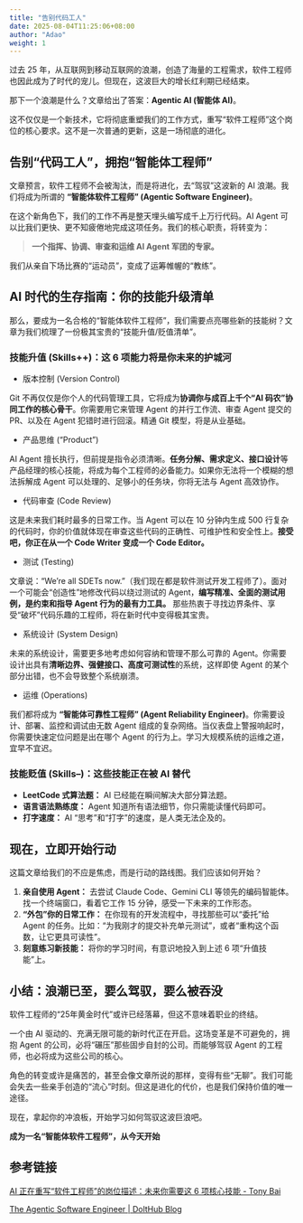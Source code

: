 ```yaml
---
title: "告别代码工人"
date: 2025-08-04T11:25:06+08:00
author: "Adao"
weight: 1
---
```




过去 25 年，从互联网到移动互联网的浪潮，创造了海量的工程需求，软件工程师也因此成为了时代的宠儿。但现在，这波巨大的增长红利期已经结束。

那下一个浪潮是什么？文章给出了答案：**Agentic AI (智能体 AI)**。

这不仅仅是一个新技术，它将彻底重塑我们的工作方式，重写“软件工程师”这个岗位的核心要求。这不是一次普通的更新，这是一场彻底的进化。

## 告别“代码工人”，拥抱“智能体工程师”

文章预言，软件工程师不会被淘汰，而是将进化，去“驾驭”这波新的 AI 浪潮。我们将成为所谓的 **“智能体软件工程师” (Agentic Software Engineer)**。

在这个新角色下，我们的工作不再是整天埋头编写成千上万行代码。AI Agent 可以比我们更快、更不知疲倦地完成这项任务。我们的核心职责，将转变为：

> **一个指挥、协调、审查和运维 AI Agent 军团的专家。**

我们从亲自下场比赛的“运动员”，变成了运筹帷幄的“教练”。

## AI 时代的生存指南：你的技能升级清单

那么，要成为一名合格的“智能体软件工程师”，我们需要点亮哪些新的技能树？文章为我们梳理了一份极其宝贵的“技能升值/贬值清单”。

### 技能升值 (Skills++)：这 6 项能力将是你未来的护城河

- 版本控制 (Version Control)

Git 不再仅仅是你个人的代码管理工具，它将成为**协调你与成百上千个“AI 码农”协同工作的核心骨干**。你需要用它来管理 Agent 的并行工作流、审查 Agent 提交的 PR、以及在 Agent 犯错时进行回滚。精通 Git 模型，将是从业基础。

- 产品思维 (“Product”)

AI Agent 擅长执行，但前提是指令必须清晰。**任务分解、需求定义、接口设计**等产品经理的核心技能，将成为每个工程师的必备能力。如果你无法将一个模糊的想法拆解成 Agent 可以处理的、足够小的任务块，你将无法与 Agent 高效协作。

- 代码审查 (Code Review)

这是未来我们耗时最多的日常工作。当 Agent 可以在 10 分钟内生成 500 行复杂的代码时，你的价值就体现在审查这些代码的正确性、可维护性和安全性上。**接受吧，你正在从一个 Code Writer 变成一个 Code Editor。**

- 测试 (Testing)

文章说：“We’re all SDETs now.”（我们现在都是软件测试开发工程师了）。面对一个可能会“创造性”地修改代码以绕过测试的 Agent，**编写精准、全面的测试用例，是约束和指导 Agent 行为的最有力工具。** 那些热衷于寻找边界条件、享受“破坏”代码乐趣的工程师，将在新时代中变得极其宝贵。

- 系统设计 (System Design)

未来的系统设计，需要更多地考虑如何容纳和管理不那么可靠的 Agent。你需要设计出具有**清晰边界、强健接口、高度可测试性**的系统，这样即使 Agent 的某个部分出错，也不会导致整个系统崩溃。

- 运维 (Operations)

我们都将成为 **“智能体可靠性工程师” (Agent Reliability Engineer)**。你需要设计、部署、监控和调试由无数 Agent 组成的复杂网络。当仪表盘上警报响起时，你需要快速定位问题是出在哪个 Agent 的行为上。学习大规模系统的运维之道，宜早不宜迟。

### **技能贬值 (Skills–)：这些技能正在被 AI 替代**

- **LeetCode 式算法题：** AI 已经能在瞬间解决大部分算法题。
- **语言语法熟练度：** Agent 知道所有语法细节，你只需能读懂代码即可。
- **打字速度：** AI “思考”和“打字”的速度，是人类无法企及的。

## 现在，立即开始行动

这篇文章给我们的不应是焦虑，而是行动的路线图。我们应该如何开始？

1. **亲自使用 Agent：** 去尝试 Claude Code、Gemini CLI 等领先的编码智能体。找一个终端窗口，看着它工作 15 分钟，感受一下未来的工作形态。
2. **“外包”你的日常工作：** 在你现有的开发流程中，寻找那些可以“委托”给 Agent 的任务。比如：“为我刚才的提交补充单元测试”，或者“重构这个函数，让它更具可读性”。
3. **刻意练习新技能：** 将你的学习时间，有意识地投入到上述 6 项“升值技能”上。

## 小结：浪潮已至，要么驾驭，要么被吞没

软件工程师的“25年黄金时代”或许已经落幕，但这不意味着职业的终结。

一个由 AI 驱动的、充满无限可能的新时代正在开启。这场变革是不可避免的，拥抱 Agent 的公司，必将“碾压”那些固步自封的公司。而能够驾驭 Agent 的工程师，也必将成为这些公司的核心。

角色的转变或许是痛苦的，甚至会像文章所说的那样，变得有些“无聊”。我们可能会失去一些亲手创造的“流心”时刻。但这是进化的代价，也是我们保持价值的唯一途径。

现在，拿起你的冲浪板，开始学习如何驾驭这波巨浪吧。

**成为一名“智能体软件工程师”，从今天开始**



## 参考链接

[AI 正在重写“软件工程师”的岗位描述：未来你需要这 6 项核心技能 - Tony Bai](https://tonybai.com/2025/07/15/the-agentic-software-engineer/)

[The Agentic Software Engineer | DoltHub Blog](https://www.dolthub.com/blog/2025-07-02-the-agentic-software-engineer/)